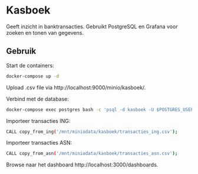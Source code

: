 # Kasboek

Geeft inzicht in banktransacties. Gebruikt PostgreSQL en Grafana voor zoeken en tonen van gegevens. 

## Gebruik

Start de containers:
```sh
docker-compose up -d
```

Upload .csv file via http://localhost:9000/minio/kasboek/. 

Verbind met de database:
```sh
docker-compose exec postgres bash -c 'psql -d kasboek -U $POSTGRES_USER $POSTGRES_DB'
```

Importeer transacties ING:
```sh
CALL copy_from_ing('/mnt/miniodata/kasboek/transacties_ing.csv');
```

Importeer transacties ASN:
```sh
CALL copy_from_asn('/mnt/miniodata/kasboek/transacties_asn.csv');
```

Browse naar het dashboard http://localhost:3000/dashboards.
